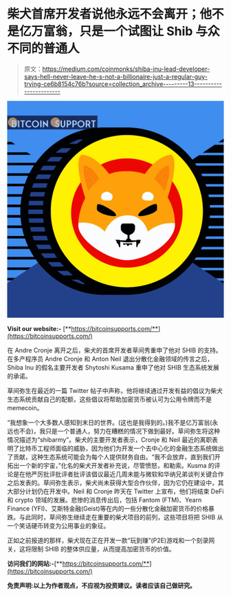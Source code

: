 # 柴犬首席开发者说他永远不会离开；他不是亿万富翁，只是一个试图让 Shib 与众不同的普通人

> 原文：<https://medium.com/coinmonks/shiba-inu-lead-developer-says-hell-never-leave-he-s-not-a-billionaire-just-a-regular-guy-trying-ce6b8154c76b?source=collection_archive---------13----------------------->

![](img/1d75b5e2937e4920e252ac346ba67ce3.png)

**Visit our website:-** [**https://bitcoinsupports.com/**](https://bitcoinsupports.com/)

在 Andre Cronje 离开之后，柴犬的首席开发者草间秀重申了他对 SHIB 的支持。在多产程序员 Andre Cronje 和 Anton Neil 退出分散化金融领域的传言之后，Shiba Inu 的假名主要开发者 Shytoshi Kusama 重申了他对 SHIB 生态系统发展的承诺。

草间弥生在最近的一篇 Twitter 帖子中声称，他将继续通过开发有益的倡议为柴犬生态系统贡献自己的配额，这些倡议将帮助加密货币被认可为公用令牌而不是 memecoin。

“我想象一个大多数人感知到末日的世界。(这也是我得到的。)我不是亿万富翁(永远也不会)，我只是一个普通人，努力在糟糕的情况下做到最好。草间弥生将这种情况描述为“shibarmy”。柴犬的主要开发者表示，Cronje 和 Neil 最近的离职表明了比特币工程师面临的威胁，因为他们为开发一个去中心化的金融生态系统做出了贡献，这种生态系统可能会为每个人提供财务自由。“我不会放弃，直到我们开拓出一个新的宇宙，”化名的柴犬开发者补充说，尽管愤怒，和勒索。Kusma 的评论是在他严厉批评批评者批评该倡议最近几周未能与微软和华纳兄弟谈判关键合作之后发表的。草间弥生表示，柴犬尚未获得大型合作伙伴，因为它仍在建设中，其大部分计划仍在开发中。Neil 和 Cronje 昨天在 Twitter 上宣布，他们将结束 DeFi 和 crypto 领域的发展。悲惨的消息传出后，包括 Fantom (FTM)、Yearn Finance (YFI)、艾斯特金融(Geist)等在内的一些分散化金融加密货币的价格暴跌。与此同时，草间弥生继续走在重要的柴犬项目的前列，这些项目将把 SHIB 从一个笑话硬币转变为公用事业的象征。

正如之前报道的那样，柴犬现在正在开发一款“玩到赚”(P2E)游戏和一个刻录网关，这将限制 SHIB 的整体供应量，从而提高加密货币的价值。

**访问我们的网站:-**[**https://bitcoinsupports.com/**](https://bitcoinsupports.com/)

**免责声明:以上为作者观点，不应视为投资建议。读者应该自己做研究。**